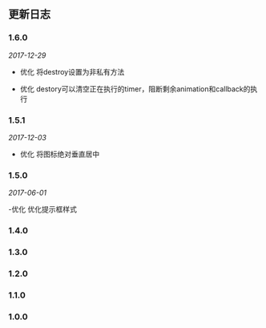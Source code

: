 ## 更新日志

### 1.6.0

*2017-12-29*

- 优化 将destroy设置为非私有方法

- 优化 destory可以清空正在执行的timer，阻断剩余animation和callback的执行

### 1.5.1

*2017-12-03*

- 优化 将图标绝对垂直居中

### 1.5.0

*2017-06-01*

-优化 优化提示框样式

### 1.4.0

### 1.3.0

### 1.2.0

### 1.1.0

### 1.0.0